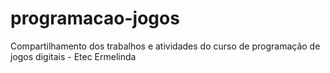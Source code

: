 # programacao-jogos
Compartilhamento dos trabalhos e atividades do curso de programação de jogos digitais - Etec Ermelinda
